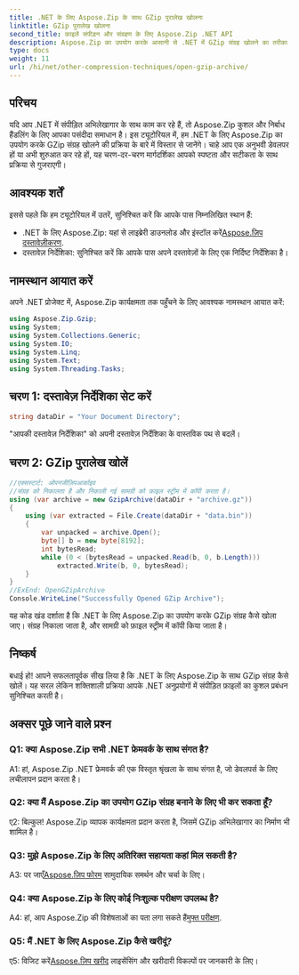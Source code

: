 ```yaml
---
title: .NET के लिए Aspose.Zip के साथ GZip पुरालेख खोलना
linktitle: GZip पुरालेख खोलना
second_title: फ़ाइलें संपीड़न और संग्रहण के लिए Aspose.Zip .NET API
description: Aspose.Zip का उपयोग करके आसानी से .NET में GZip संग्रह खोलने का तरीका जानें। कुशल और निर्बाध फ़ाइल प्रबंधन के लिए हमारी चरण-दर-चरण मार्गदर्शिका का पालन करें।
type: docs
weight: 11
url: /hi/net/other-compression-techniques/open-gzip-archive/
---
```

## परिचय

यदि आप .NET में संपीड़ित अभिलेखागार के साथ काम कर रहे हैं, तो Aspose.Zip कुशल और निर्बाध हैंडलिंग के लिए आपका पसंदीदा समाधान है। इस ट्यूटोरियल में, हम .NET के लिए Aspose.Zip का उपयोग करके GZip संग्रह खोलने की प्रक्रिया के बारे में विस्तार से जानेंगे। चाहे आप एक अनुभवी डेवलपर हों या अभी शुरुआत कर रहे हों, यह चरण-दर-चरण मार्गदर्शिका आपको स्पष्टता और सटीकता के साथ प्रक्रिया से गुजराएगी।

## आवश्यक शर्तें

इससे पहले कि हम ट्यूटोरियल में उतरें, सुनिश्चित करें कि आपके पास निम्नलिखित स्थान हैं:

-  .NET के लिए Aspose.Zip: यहां से लाइब्रेरी डाउनलोड और इंस्टॉल करें[Aspose.ज़िप दस्तावेज़ीकरण](https://reference.aspose.com/zip/net/).
- दस्तावेज़ निर्देशिका: सुनिश्चित करें कि आपके पास अपने दस्तावेज़ों के लिए एक निर्दिष्ट निर्देशिका है।

## नामस्थान आयात करें

अपने .NET प्रोजेक्ट में, Aspose.Zip कार्यक्षमता तक पहुँचने के लिए आवश्यक नामस्थान आयात करें:

```csharp
using Aspose.Zip.Gzip;
using System;
using System.Collections.Generic;
using System.IO;
using System.Linq;
using System.Text;
using System.Threading.Tasks;
```

## चरण 1: दस्तावेज़ निर्देशिका सेट करें

```csharp
string dataDir = "Your Document Directory";
```

"आपकी दस्तावेज़ निर्देशिका" को अपनी दस्तावेज़ निर्देशिका के वास्तविक पथ से बदलें।

## चरण 2: GZip पुरालेख खोलें

```csharp
//एक्सस्टार्ट: ओपनजीज़िपआर्काइव
//संग्रह को निकालता है और निकाली गई सामग्री को फ़ाइल स्ट्रीम में कॉपी करता है।
using (var archive = new GzipArchive(dataDir + "archive.gz"))
{
    using (var extracted = File.Create(dataDir + "data.bin"))
    {
        var unpacked = archive.Open();
        byte[] b = new byte[8192];
        int bytesRead;
        while (0 < (bytesRead = unpacked.Read(b, 0, b.Length)))
            extracted.Write(b, 0, bytesRead);
    }
}
//ExEnd: OpenGZipArchive
Console.WriteLine("Successfully Opened GZip Archive");
```

यह कोड खंड दर्शाता है कि .NET के लिए Aspose.Zip का उपयोग करके GZip संग्रह कैसे खोला जाए। संग्रह निकाला जाता है, और सामग्री को फ़ाइल स्ट्रीम में कॉपी किया जाता है।

## निष्कर्ष

बधाई हो! आपने सफलतापूर्वक सीख लिया है कि .NET के लिए Aspose.Zip के साथ GZip संग्रह कैसे खोलें। यह सरल लेकिन शक्तिशाली प्रक्रिया आपके .NET अनुप्रयोगों में संपीड़ित फ़ाइलों का कुशल प्रबंधन सुनिश्चित करती है।

## अक्सर पूछे जाने वाले प्रश्न

### Q1: क्या Aspose.Zip सभी .NET फ्रेमवर्क के साथ संगत है?

A1: हां, Aspose.Zip .NET फ्रेमवर्क की एक विस्तृत श्रृंखला के साथ संगत है, जो डेवलपर्स के लिए लचीलापन प्रदान करता है।

### Q2: क्या मैं Aspose.Zip का उपयोग GZip संग्रह बनाने के लिए भी कर सकता हूँ?

ए2: बिल्कुल! Aspose.Zip व्यापक कार्यक्षमता प्रदान करता है, जिसमें GZip अभिलेखागार का निर्माण भी शामिल है।

### Q3: मुझे Aspose.Zip के लिए अतिरिक्त सहायता कहां मिल सकती है?

 A3: पर जाएँ[Aspose.ज़िप फोरम](https://forum.aspose.com/c/zip/37) सामुदायिक समर्थन और चर्चा के लिए।

### Q4: क्या Aspose.Zip के लिए कोई निःशुल्क परीक्षण उपलब्ध है?

 A4: हां, आप Aspose.Zip की विशेषताओं का पता लगा सकते हैं[मुफ्त परीक्षण](https://releases.aspose.com/).

### Q5: मैं .NET के लिए Aspose.Zip कैसे खरीदूं?

 ए5: विजिट करें[Aspose.ज़िप खरीद](https://purchase.aspose.com/buy) लाइसेंसिंग और खरीदारी विकल्पों पर जानकारी के लिए।